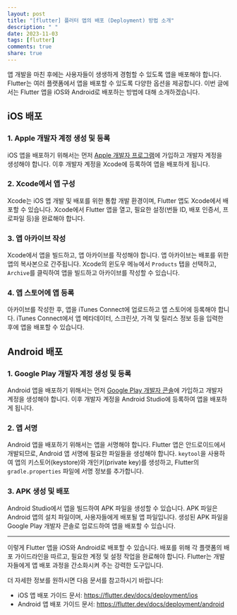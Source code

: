 ```yaml
---
layout: post
title: "[flutter] 플러터 앱의 배포 (Deployment) 방법 소개"
description: " "
date: 2023-11-03
tags: [flutter]
comments: true
share: true
---
```


앱 개발을 마친 후에는 사용자들이 생생하게 경험할 수 있도록 앱을 배포해야 합니다. Flutter는 여러 플랫폼에서 앱을 배포할 수 있도록 다양한 옵션을 제공합니다. 이번 글에서는 Flutter 앱을 iOS와 Android로 배포하는 방법에 대해 소개하겠습니다.

## iOS 배포

### 1. Apple 개발자 계정 생성 및 등록

iOS 앱을 배포하기 위해서는 먼저 [Apple 개발자 프로그램](https://developer.apple.com/)에 가입하고 개발자 계정을 생성해야 합니다. 이후 개발자 계정을 Xcode에 등록하여 앱을 배포하게 됩니다.

### 2. Xcode에서 앱 구성

Xcode는 iOS 앱 개발 및 배포를 위한 통합 개발 환경이며, Flutter 앱도 Xcode에서 배포할 수 있습니다. Xcode에서 Flutter 앱을 열고, 필요한 설정(번들 ID, 배포 인증서, 프로파일 등)을 완료해야 합니다.

### 3. 앱 아카이브 작성

Xcode에서 앱을 빌드하고, 앱 아카이브를 작성해야 합니다. 앱 아카이브는 배포를 위한 앱의 복사본으로 간주됩니다. Xcode의 윈도우 메뉴에서 `Products` 탭을 선택하고, `Archive`를 클릭하여 앱을 빌드하고 아카이브를 작성할 수 있습니다.

### 4. 앱 스토어에 앱 등록

아카이브를 작성한 후, 앱을 iTunes Connect에 업로드하고 앱 스토어에 등록해야 합니다. iTunes Connect에서 앱 메타데이터, 스크린샷, 가격 및 릴리스 정보 등을 입력한 후에 앱을 배포할 수 있습니다.

## Android 배포

### 1. Google Play 개발자 계정 생성 및 등록

Android 앱을 배포하기 위해서는 먼저 [Google Play 개발자 콘솔](https://play.google.com/apps/publish/)에 가입하고 개발자 계정을 생성해야 합니다. 이후 개발자 계정을 Android Studio에 등록하여 앱을 배포하게 됩니다.

### 2. 앱 서명

Android 앱을 배포하기 위해서는 앱을 서명해야 합니다. Flutter 앱은 안드로이드에서 개발되므로, Android 앱 서명에 필요한 파일들을 생성해야 합니다. `keytool`을 사용하여 앱의 키스토어(keystore)와 개인키(private key)를 생성하고, Flutter의 `gradle.properties` 파일에 서명 정보를 추가합니다.

### 3. APK 생성 및 배포

Android Studio에서 앱을 빌드하여 APK 파일을 생성할 수 있습니다. APK 파일은 Android 앱의 설치 파일이며, 사용자들에게 배포될 앱 파일입니다. 생성된 APK 파일을 Google Play 개발자 콘솔로 업로드하여 앱을 배포할 수 있습니다.

---

이렇게 Flutter 앱을 iOS와 Android로 배포할 수 있습니다. 배포를 위해 각 플랫폼의 배포 가이드라인을 따르고, 필요한 계정 및 설정 작업을 완료해야 합니다. Flutter는 개발자들에게 앱 배포 과정을 간소화시켜 주는 강력한 도구입니다.

더 자세한 정보를 원하시면 다음 문서를 참고하시기 바랍니다:
- iOS 앱 배포 가이드 문서: https://flutter.dev/docs/deployment/ios
- Android 앱 배포 가이드 문서: https://flutter.dev/docs/deployment/android